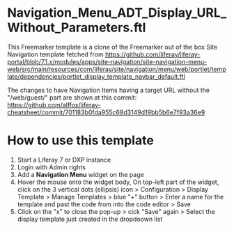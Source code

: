 # Navigation_Menu_ADT_Display_URL_Without_Parameters.ftl

This Freemarker template is a clone of the Freemarker out of the box Site Navigation template fetched from https://github.com/liferay/liferay-portal/blob/7.1.x/modules/apps/site-navigation/site-navigation-menu-web/src/main/resources/com/liferay/site/navigation/menu/web/portlet/template/dependencies/portlet_display_template_navbar_default.ftl

The changes to have Navigation Items having a target URL without the "/web/guest/" part are shown at this commit: https://github.com/alffox/liferay-cheatsheet/commit/701183b0fda955c68d3149d19bb5b6e7f93a36e9

# How to use this template

1) Start a Liferay 7 or DXP instance
2) Login with Admin rights
3) Add a **Navigation Menu** widget on the page
4) Hover the mouse onto the widget body, On top-left part of the widget, click on the 3 vertical dots (ellipsis) icon > Configuration > Display Template > Manage Templates > blue "+" button > Enter a name for the template and past the code from into the code editor > Save
5) Click on the "x" to close the pop-up > cick "Save" again > Select the display template just created in the dropdoown list